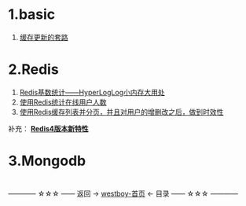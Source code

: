 # 1.basic

1. [缓存更新的套路](basic/缓存更新的套路.md)

# 2.Redis

1. [Redis基数统计——HyperLogLog小内存大用处](http://irfen.me/redis-hyperloglog-intro/)
2. [使用Redis统计在线用户人数](http://blog.huangz.me/diary/2016/redis-count-online-users.html#redis)
3. [使用Redis缓存列表并分页，并且对用户的增删改之后，做到时效性]()


补充： **[Redis4版本新特性]()**

# 3.Mongodb

#
———— ☆☆☆ —— 返回 -> [westboy-首页](../../../README.md) <- 目录 —— ☆☆☆ ————